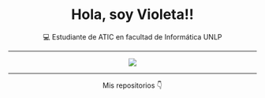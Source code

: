 <h1 align="center">Hola, soy Violeta!! </h1>
<p align="center">💻 Estudiante de ATIC en facultad de Informática UNLP

---

<p align="center">
  <img src="https://github-readme-stats.vercel.app/api/top-langs/?username=violevillavicencio&layout=compact&theme=gradient&hide_border=true" />
</p>

---

<p align="center">
  Mis repositorios 👇
